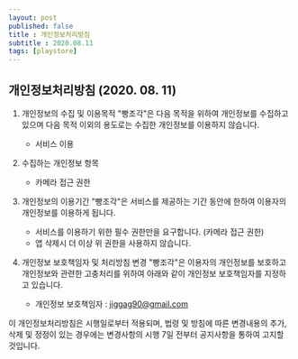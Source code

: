 ```yaml
---
layout: post
published: false
title : 개인정보처리방침
subtitle : 2020.08.11
tags: [playstore]
---
```

## 개인정보처리방침 (2020. 08. 11)
1. 개인정보의 수집 및 이용목적
"빵조각"은 다음 목적을 위하여 개인정보를 수집하고 있으며 다음 목적 이외의 용도로는 수집한 개인정보를 이용하지 않습니다.
    - 서비스 이용

2. 수집하는 개인정보 항목
    - 카메라 접근 권한

3. 개인정보의 이용기간
"빵조각"은 서비스를 제공하는 기간 동안에 한하여 이용자의 개인정보를 이용하게 됩니다.
    - 서비스를 이용하기 위한 필수 권한만을 요구합니다. (카메라 접근 권한)
    - 앱 삭제시 더 이상 위 권한을 사용하지 않습니다.

4. 개인정보 보호책임자 및 처리방침 변경
"빵조각"은 이용자의 개인정보를 보호하고 개인정보와 관련한 고충처리를 위하여 아래와 같이 개인정보 보호책임자를 지정하고 있습니다.

    - 개인정보 보호책임자 : jiggag90@gmail.com

이 개인정보처리방침은 시행일로부터 적용되며, 법령 및 방침에 따른 변경내용의 추가, 삭제 및 정정이 있는 경우에는 변경사항의 시행 7일 전부터 공지사항을 통하여 고지할 것입니다.

